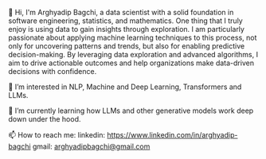👋 Hi, I'm Arghyadip Bagchi, a data scientist with a solid foundation in software engineering, statistics, and mathematics. One thing that I truly enjoy is using data to gain insights through exploration. I am particularly passionate about applying machine learning techniques to this process, not only for uncovering patterns and trends, but also for enabling predictive decision-making. By leveraging data exploration and advanced algorithms, I aim to drive actionable outcomes and help organizations make data-driven decisions with confidence.

👀 I’m interested in NLP, Machine and Deep Learning, Transformers and LLMs.

🌱 I’m currently learning how LLMs and other generative models work deep down under the hood.

📫 How to reach me:
linkedin: https://www.linkedin.com/in/arghyadip-bagchi
gmail: arghyadipbagchi@gmail.com

<!---
- 💞️ I’m looking to collaborate on ...
- 😄 Pronouns: ...
- ⚡ Fun fact: ...
--->

<!---
ArghyadipB/ArghyadipB is a ✨ special ✨ repository because its `README.md` (this file) appears on your GitHub profile.
You can click the Preview link to take a look at your changes.
--->
